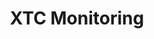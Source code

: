 ---
title: "XTC Monitoring"

weight: 230
type: docs

description: >
  All about monitoring with XTC.
--- 